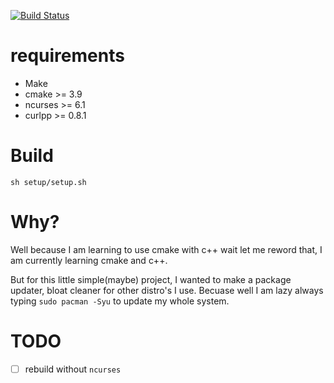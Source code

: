 [![Build Status](https://travis-ci.com/HeraKumi/hoshiMenu.svg?branch=master)](https://travis-ci.com/HeraKumi/hoshiMenu)

# requirements

- Make
- cmake >= 3.9
- ncurses >= 6.1
- curlpp >= 0.8.1

# Build

`sh setup/setup.sh`

# Why?

Well because I am learning to use cmake with c++ wait let me reword that, I am currently learning cmake and c++.

But for this little simple(maybe) project, I wanted to make a package updater, bloat cleaner for other distro's I use. Becuase well I am lazy always typing `sudo pacman -Syu` to update my whole system.

# TODO

- [ ] rebuild without `ncurses`
